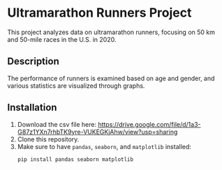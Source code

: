 # Ultramarathon Runners Project

This project analyzes data on ultramarathon runners, focusing on 50 km and 50-mile races in the U.S. in 2020.

## Description

The performance of runners is examined based on age and gender, and various statistics are visualized through graphs.

## Installation

1. Download the csv file here: https://drive.google.com/file/d/1a3-G87z1YXn7rhbTK9yre-VUKEGKjAhw/view?usp=sharing
2. Clone this repository.
3. Make sure to have `pandas`, `seaborn`, and `matplotlib` installed:
   ```bash
   pip install pandas seaborn matplotlib
